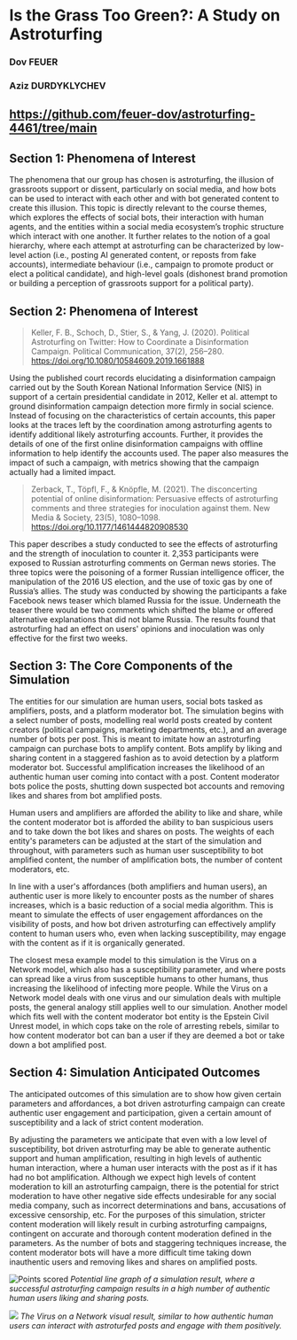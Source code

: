 # Is the Grass Too Green?: A Study on Astroturfing
### Dov FEUER
### Aziz DURDYKLYCHEV
## https://github.com/feuer-dov/astroturfing-4461/tree/main

## Section 1: Phenomena of Interest
The phenomena that our group has chosen is astroturfing, the illusion of grassroots support or dissent, particularly on social media, and how bots can be used to interact with each other and with bot generated content to create this illusion. This topic is directly relevant to the course themes, which explores the effects of social bots, their interaction with human agents, and the entities within a social media ecosystem’s trophic structure which interact with one another. It further relates to the notion of a goal hierarchy, where each attempt at astroturfing can be characterized by low-level action (i.e., posting AI generated content, or reposts from fake accounts), intermediate behaviour (i.e., campaign to promote product or elect a political candidate), and high-level goals (dishonest brand promotion or building a perception of grassroots support for a political party).

## Section 2: Phenomena of Interest

> Keller, F. B., Schoch, D., Stier, S., & Yang, J. (2020). Political Astroturfing on Twitter: How to Coordinate a Disinformation Campaign. Political Communication, 37(2), 256–280. https://doi.org/10.1080/10584609.2019.1661888

Using the published court records elucidating a disinformation campaign carried out by the  South Korean National Information Service (NIS) in support of a certain presidential candidate in 2012, Keller et al. attempt to ground disinformation campaign detection more firmly in social science. Instead of focusing on the characteristics of certain accounts, this paper looks at the traces left by the coordination among astroturfing agents to identify additional likely astroturfing accounts. Further, it provides the details of one of the first online disinformation campaigns with offline information to help identify the accounts used. The paper also measures the impact of such a campaign, with metrics showing that the campaign actually had a limited impact.

> Zerback, T., Töpfl, F., & Knöpfle, M. (2021). The disconcerting potential of online disinformation: Persuasive effects of astroturfing comments and three strategies for inoculation against them. New Media & Society, 23(5), 1080–1098. https://doi.org/10.1177/1461444820908530

This paper describes a study conducted to see the effects of astroturfing and the strength of inoculation to counter it. 2,353 participants were exposed to Russian astroturfing comments on German news stories. The three topics were the poisoning of a former Russian intelligence officer, the manipulation of the 2016 US election, and the use of toxic gas by one of Russia’s allies. The study was conducted by showing the participants a fake Facebook news teaser which blamed Russia for the issue. Underneath the teaser there would be two comments which shifted the blame or offered alternative explanations that did not blame Russia. The results found that astroturfing had an effect on users' opinions and inoculation was only effective for the first two weeks. 

## Section 3: The Core Components of the Simulation

The entities for our simulation are human users, social bots tasked as amplifiers, posts, and a platform moderator bot. The simulation begins with a select number of posts, modelling real world posts created by content creators (political campaigns, marketing departments, etc.), and an average number of bots per post. This is meant to imitate how an astroturfing campaign can purchase bots to amplify content. Bots amplify by liking and sharing content in a staggered fashion as to avoid detection by a platform moderator bot. Successful amplification increases the likelihood of an authentic human user coming into contact with a post. Content moderator bots police the posts, shutting down suspected bot accounts and removing likes and shares from bot amplified posts.

Human users and amplifiers are afforded the ability to like and share, while the content moderator bot is afforded the ability to ban suspicious users and to take down the bot likes and shares on posts. The weights of each entity's parameters can be adjusted at the start of the simulation and throughout, with parameters such as human user susceptibility to bot amplified content, the number of amplification bots, the number of content moderators, etc.

In line with a user's affordances (both amplifiers and human users), an authentic user is more likely to encounter posts as the number of shares increases, which is a basic reduction of a social media algorithm. This is meant to simulate the effects of user engagement affordances on the visibility of posts, and how bot driven astroturfing can effectively amplify content to human users who, even when lacking susceptibility, may engage with the content as if it is organically generated. 

The closest mesa example model to this simulation is the Virus on a Network model, which also has a susceptibility parameter, and where posts can spread like a virus from susceptible humans to other humans, thus increasing the likelihood of infecting more people. While the Virus on a Network model deals with one virus and our simulation deals with multiple posts, the general analogy still applies well to our simulation. Another model which fits well with the content moderator bot entity is the Epstein Civil Unrest model, in which cops take on the role of arresting rebels, similar to how content moderator bot can ban a user if they are deemed a bot or take down a bot amplified post.

## Section 4: Simulation Anticipated Outcomes

The anticipated outcomes of this simulation are to show how given certain parameters and affordances, a bot driven astroturfing campaign can create authentic user engagement and participation, given a certain amount of susceptibility and a lack of strict content moderation. 

By adjusting the parameters we anticipate that even with a low level of susceptibility, bot driven astroturfing may be able to generate authentic support and human amplification, resulting in high levels of authentic human interaction, where a human user interacts with the post as if it has had no bot amplification. Although we expect high levels of content moderation to kill an astroturfing campaign, there is the potential for strict moderation to have other negative side effects undesirable for any social media company, such as incorrect determinations and bans, accusations of excessive censorship, etc. For the purposes of this simulation, stricter content moderation will likely result in curbing astroturfing campaigns, contingent on accurate and thorough content moderation defined in the parameters. As the number of bots and staggering techniques increase, the content moderator bots will have a more difficult time taking down inauthentic users and removing likes and shares on amplified posts. 

![](https://lh7-rt.googleusercontent.com/slidesz/AGV_vUffxQnrA1N7ca-ojVXE8ulN6lrs5ZLCoaF6rX7df43C_IPEL7XY4HYkf86l6KQKqM_u5LUfSlnOx2Q_jRjNkfulWoUholGGlsSkldLYrArd3AxZfwKyyoZbyp9XJV6Enc4R5TQ-bg=s2048?key=FtZKb4yEuhiKB7TFCrxaRGuN "Points scored")
*Potential line graph of a simulation result, where a successful astroturfing campaign results in a high number of authentic human users liking and sharing posts.*

![](https://lh7-rt.googleusercontent.com/slidesz/AGV_vUdwZWxjbqPXf9eNLxjU8A29ox5oiO8wXWbl4lpquVPJ1HS1Tvf-o0MiabHVVWyTy6DSuDDSzBL1CPVlfp_V2a7Zs-zsg47Lt47Gcl2YVlXOl2OuONGTe_J390ZWFZumThPGhT2k0Q=s2048?key=FtZKb4yEuhiKB7TFCrxaRGuN)
*The Virus on a Network visual result, similar to how authentic human users can interact with astroturfed posts and engage with them positively.*


